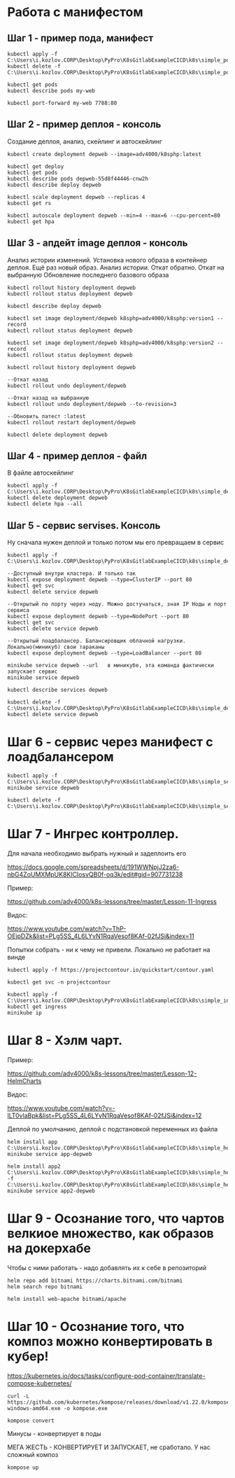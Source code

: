 # Работа с манифестом

## Шаг 1 - пример пода, манифест

```
kubectl apply -f C:\Users\i.kozlov.CORP\Desktop\PyPro\K8sGitlabExampleCICD\k8s\simple_pods_v1.yaml
kubectl delete -f C:\Users\i.kozlov.CORP\Desktop\PyPro\K8sGitlabExampleCICD\k8s\simple_pods_v1.yaml

kubectl get pods
kubectl describe pods my-web

kubectl port-forward my-web 7788:80
```

## Шаг 2 - пример деплоя - консоль

Создание деплоя, анализ, скейлинг и автоскейлинг

```
kubectl create deployment depweb --image=adv4000/k8sphp:latest 

kubectl get deploy
kubectl get pods
kubectl describe pods depweb-55d8f44446-cnw2h 
kubectl describe deploy depweb

kubectl scale deployment depweb --replicas 4
kubectl get rs

kubectl autoscale deployment depweb --min=4 --max=6 --cpu-percent=80
kubectl get hpa
```

## Шаг 3 - апдейт image деплоя - консоль

Анализ истории изменений. Установка нового образа в контейнер деплоя. Ещё раз новый образ. Анализ истории. Откат
обратно. Откат на выбранную Обновление последнего базового образа

```
kubectl rollout history deployment depweb 
kubectl rollout status deployment depweb 

kubectl describe deploy depweb

kubectl set image deployment/depweb k8sphp=adv4000/k8sphp:version1 --record
kubectl rollout status deployment depweb 

kubectl set image deployment/depweb k8sphp=adv4000/k8sphp:version2 --record
kubectl rollout status deployment depweb 

kubectl rollout history deployment depweb 

--Откат назад
kubectl rollout undo deployment/depweb 

--Откат назад на выбранную
kubectl rollout undo deployment/depweb --to-revision=3

--Обновить латест :latest
kubectl rollout restart deployment/depweb 

kubectl delete deployment depweb 
```

## Шаг 4 - пример деплоя - файл

В файле автоскейлинг

```
kubectl apply -f C:\Users\i.kozlov.CORP\Desktop\PyPro\K8sGitlabExampleCICD\k8s\simple_deployment_v1.yaml
kubectl delete deployment depweb 
kubectl delete hpa --all
```

## Шаг 5 - сервис servises. Консоль

Ну сначала нужен деплой и только потом мы его превращаем в сервис

```
kubectl apply -f C:\Users\i.kozlov.CORP\Desktop\PyPro\K8sGitlabExampleCICD\k8s\simple_deployment_v1.yaml

--Доступный внутри кластера. И только так
kubectl expose deployment depweb --type=ClusterIP --port 80
kubectl get svc
kubectl delete service depweb

--Открытый по порту через ноду. Можно достучаться, зная IP Ноды и порт сервиса 
kubectl expose deployment depweb --type=NodePort --port 80
kubectl get svc
kubectl delete service depweb

--Открытый лоадбалансер. Балансировщик облачной нагрузки. Локально(миникуб) свои тараканы
kubectl expose deployment depweb --type=LoadBalancer --port 80

minikube service depweb --url   в миникубе, эта команда фактически запускает сервис
minikube service depweb

kubectl describe services depweb

kubectl delete -f C:\Users\i.kozlov.CORP\Desktop\PyPro\K8sGitlabExampleCICD\k8s\simple_deployment_v1.yaml
kubectl delete service depweb
```

# Шаг 6 - сервис через манифест с лоадбалансером

```
kubectl apply -f C:\Users\i.kozlov.CORP\Desktop\PyPro\K8sGitlabExampleCICD\k8s\simple_service_v1.yaml
minikube service depweb

kubectl delete -f C:\Users\i.kozlov.CORP\Desktop\PyPro\K8sGitlabExampleCICD\k8s\simple_service_v1.yaml
```

# Шаг 7 - Ингрес контроллер.

Для начала необходимо выбрать нужный и задеплоить его

https://docs.google.com/spreadsheets/d/191WWNpjJ2za6-nbG4ZoUMXMpUK8KlCIosvQB0f-oq3k/edit#gid=907731238

Пример:

https://github.com/adv4000/k8s-lessons/tree/master/Lesson-11-Ingress

Видос:

https://www.youtube.com/watch?v=ThP-OEjpDZk&list=PLg5SS_4L6LYvN1RqaVesof8KAf-02fJSi&index=11

Попытки собрать - ни к чему не привели. Локально не работает на винде

```
kubectl apply -f https://projectcontour.io/quickstart/contour.yaml

kubectl get svc -n projectcontour

kubectl apply -f C:\Users\i.kozlov.CORP\Desktop\PyPro\K8sGitlabExampleCICD\k8s\simple_ingress_v1.yaml
kubectl get ingress
minikube ip
```

# Шаг 8 - Хэлм чарт.

Пример:

https://github.com/adv4000/k8s-lessons/tree/master/Lesson-12-HelmCharts

Видос:

https://www.youtube.com/watch?v=-lLT0vlaBpk&list=PLg5SS_4L6LYvN1RqaVesof8KAf-02fJSi&index=12

Деплой по умолчанию, деплой с подстановкой переменных из файла

```
helm install app C:\Users\i.kozlov.CORP\Desktop\PyPro\K8sGitlabExampleCICD\k8s\simple_helm\
minikube service app-depweb

helm install app2 C:\Users\i.kozlov.CORP\Desktop\PyPro\K8sGitlabExampleCICD\k8s\simple_helm\ -f C:\Users\i.kozlov.CORP\Desktop\PyPro\K8sGitlabExampleCICD\k8s\simple_helm\prod_values.yaml
minikube service app2-depweb

```

# Шаг 9 - Осознание того, что чартов велкиое множество, как образов на докерхабе

Чтобы с ними работать - надо добавлять их к себе в репозиторий

``` 
helm repo add bitnami https://charts.bitnami.com/bitnami
helm search repo bitnami

helm install web-apache bitnami/apache 
```

# Шаг 10 - Осознание того, что композ можно конвертировать в кубер!

https://kubernetes.io/docs/tasks/configure-pod-container/translate-compose-kubernetes/

``` 
curl -L https://github.com/kubernetes/kompose/releases/download/v1.22.0/kompose-windows-amd64.exe -o kompose.exe

kompose convert
``` 

Минусы - конвертирует в поды


МЕГА ЖЕСТЬ - КОНВЕРТИРУЕТ И ЗАПУСКАЕТ, не сработало. У нас сложный композ
``` 
kompose up
``` 
